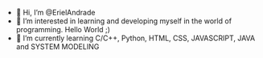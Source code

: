 - 👋 Hi, I’m @ErielAndrade
- 👀 I’m interested in learning and developing myself in the world of programming. Hello World ;)
- 🌱 I’m currently learning C/C++, Python, HTML, CSS, JAVASCRIPT, JAVA and SYSTEM MODELING


<!---- 💞️ I’m looking to collaborate on ...
- 📫 How to reach me ...


ErielAndrade/ErielAndrade is a ✨ special ✨ repository because its `README.md` (this file) appears on your GitHub profile.
You can click the Preview link to take a look at your changes.
--->
